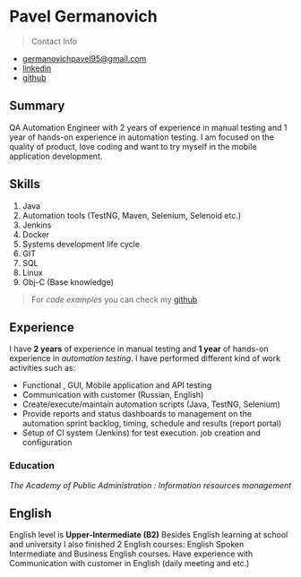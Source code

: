 # Pavel Germanovich

> Contact Info
* germanovichpavel95@gmail.com
* [linkedin](https://www.linkedin.com/in/pavel-germanovich-8ba9101a1/)
* [github](https://github.com/PavelGermanovich)

## Summary
QA Automation Engineer with 2 years of experience in manual testing and 1 year of hands-on experience in automation testing. I am focused on the quality of product, love coding and want to try myself in the mobile application development.

## Skills
1. Java
2. Automation tools (TestNG, Maven, Selenium, Selenoid etc.)
3. Jenkins
4. Docker
5. Systems development life cycle
6. GIT
7. SQL
8. Linux
9. Obj-C (Base knowledge)

> For *code examples* you can check my [github](https://github.com/PavelGermanovich)

## Experience
I have **2 years** of experience in manual testing and **1 year** of hands-on experience in *automation testing*. I have performed different kind of work activities such as:
-  Functional , GUI, Mobile application and API testing
-  Communication with customer (Russian, English)
- Create/execute/maintain automation scripts (Java, TestNG, Selenium)
- Provide reports and status dashboards to management on the automation sprint backlog, timing, schedule and results (report portal)
- Setup of CI system (Jenkins) for test execution. job creation and configuration

### Education
*The Academy of Public Administration : Information resources management*

## English
English level is **Upper-Intermediate (B2)**
Besides English learning at school and university I also finished 2 English courses: English Spoken Intermediate and Business English courses.
Have experience with Communication with customer in English (daily meeting and etc.)
